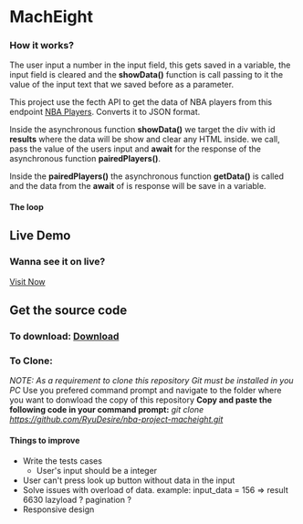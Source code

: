 # MachEight

### How it works?

  The user input a number in the input field, this gets saved in a variable, the input field is cleared and the **showData()** function is call passing to it the value of the input text that we saved before as a parameter.

  This project use the fecth API to get the data of NBA players from this endpoint
  [NBA Players](https://mach-eight.uc.r.appspot.com/). Converts it to JSON format.
  
  Inside the asynchronous function **showData()** we target the div with id **results** where the data will be show and clear any HTML inside. we call, pass the value of the users input and **await** for the response of the asynchronous function **pairedPlayers()**.

  Inside the **pairedPlayers()** the asynchronous function **getData()** is called and the data from the **await** of is response will be save in a variable.
  
  #### The loop
   


## Live Demo

  ### Wanna see it on live? 
  [Visit Now](https://ryudesire.github.io/nba-project-macheight/ "Live Demo")

## Get the source code

  ### To download: [Download](https://github.com/RyuDesire/nba-project-macheight/archive/refs/heads/main.zip)
    
  ### To Clone:
  *NOTE: As a requirement to clone this repository Git must be installed in you PC*
      Use you prefered command prompt and navigate to the folder where you want to donwload the copy of this repository
  **Copy and paste the following code in your command prompt:**
  *git clone https://github.com/RyuDesire/nba-project-macheight.git*

#### Things to improve
   * Write the tests cases
      * User's input should be a integer
   * User can't press look up button without data in the input
   * Solve issues with overload of data. example: input_data = 156 => result 6630
      lazyload ? pagination ?
   * Responsive design 
